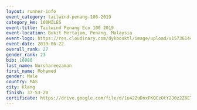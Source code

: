 ```yaml
--- 
layout: runner-info 
event_category: tailwind-penang-100-2019 
category_km: 100MILES 
event-title: Tailwind Penang Eco 100 2019 
event-location: Bukit Mertajam, Penang, Malaysia 
event-logo: https://res.cloudinary.com/dykbosktl/image/upload/v1573614442/Logo/Logo_gqlzi3.jpg 
event-date: 2019-06-22 
overall_rank: 27
gender_rank: 23
bib: 16080
last_name: Nurshareezaman
first_name: Mohamed
gender: Male
country: MAS
city: Klang
finish: 37-53-20
certificate: https://drive.google.com/file/d/1u42ZuDnxFKQCzOtY2J0z2Z8ETK8-Xg-/view?usp=sharing
--- 
```

